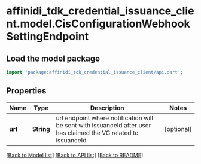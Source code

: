 # affinidi_tdk_credential_issuance_client.model.CisConfigurationWebhookSettingEndpoint

## Load the model package

```dart
import 'package:affinidi_tdk_credential_issuance_client/api.dart';
```

## Properties

| Name    | Type       | Description                                                                                                      | Notes      |
| ------- | ---------- | ---------------------------------------------------------------------------------------------------------------- | ---------- |
| **url** | **String** | url endpoint where notification will be sent with issuanceId after user has claimed the VC related to issuanceId | [optional] |

[[Back to Model list]](../README.md#documentation-for-models) [[Back to API list]](../README.md#documentation-for-api-endpoints) [[Back to README]](../README.md)
